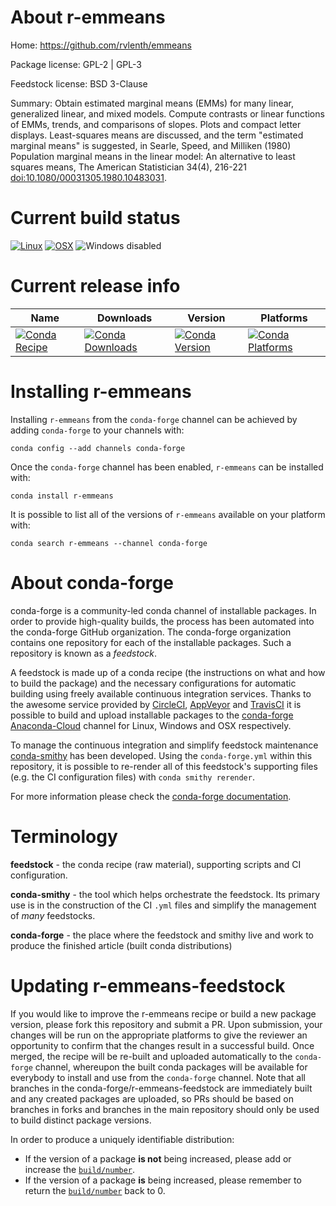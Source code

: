 About r-emmeans
===============

Home: https://github.com/rvlenth/emmeans

Package license: GPL-2 | GPL-3

Feedstock license: BSD 3-Clause

Summary: Obtain estimated marginal means (EMMs) for many linear, generalized  linear, and mixed models. Compute contrasts or linear functions of EMMs, trends, and comparisons of slopes. Plots and compact letter displays. Least-squares means are discussed, and the term "estimated marginal means" is suggested, in Searle, Speed, and Milliken (1980) Population marginal means in the linear model: An alternative to least squares means, The American Statistician 34(4), 216-221 <doi:10.1080/00031305.1980.10483031>.



Current build status
====================

[![Linux](https://img.shields.io/circleci/project/github/conda-forge/r-emmeans-feedstock/master.svg?label=Linux)](https://circleci.com/gh/conda-forge/r-emmeans-feedstock)
[![OSX](https://img.shields.io/travis/conda-forge/r-emmeans-feedstock/master.svg?label=macOS)](https://travis-ci.org/conda-forge/r-emmeans-feedstock)
![Windows disabled](https://img.shields.io/badge/Windows-disabled-lightgrey.svg)

Current release info
====================

| Name | Downloads | Version | Platforms |
| --- | --- | --- | --- |
| [![Conda Recipe](https://img.shields.io/badge/recipe-r--emmeans-green.svg)](https://anaconda.org/conda-forge/r-emmeans) | [![Conda Downloads](https://img.shields.io/conda/dn/conda-forge/r-emmeans.svg)](https://anaconda.org/conda-forge/r-emmeans) | [![Conda Version](https://img.shields.io/conda/vn/conda-forge/r-emmeans.svg)](https://anaconda.org/conda-forge/r-emmeans) | [![Conda Platforms](https://img.shields.io/conda/pn/conda-forge/r-emmeans.svg)](https://anaconda.org/conda-forge/r-emmeans) |

Installing r-emmeans
====================

Installing `r-emmeans` from the `conda-forge` channel can be achieved by adding `conda-forge` to your channels with:

```
conda config --add channels conda-forge
```

Once the `conda-forge` channel has been enabled, `r-emmeans` can be installed with:

```
conda install r-emmeans
```

It is possible to list all of the versions of `r-emmeans` available on your platform with:

```
conda search r-emmeans --channel conda-forge
```


About conda-forge
=================

conda-forge is a community-led conda channel of installable packages.
In order to provide high-quality builds, the process has been automated into the
conda-forge GitHub organization. The conda-forge organization contains one repository
for each of the installable packages. Such a repository is known as a *feedstock*.

A feedstock is made up of a conda recipe (the instructions on what and how to build
the package) and the necessary configurations for automatic building using freely
available continuous integration services. Thanks to the awesome service provided by
[CircleCI](https://circleci.com/), [AppVeyor](http://www.appveyor.com/)
and [TravisCI](https://travis-ci.org/) it is possible to build and upload installable
packages to the [conda-forge](https://anaconda.org/conda-forge)
[Anaconda-Cloud](http://docs.anaconda.org/) channel for Linux, Windows and OSX respectively.

To manage the continuous integration and simplify feedstock maintenance
[conda-smithy](http://github.com/conda-forge/conda-smithy) has been developed.
Using the ``conda-forge.yml`` within this repository, it is possible to re-render all of
this feedstock's supporting files (e.g. the CI configuration files) with ``conda smithy rerender``.

For more information please check the [conda-forge documentation](https://conda-forge.org/docs/).

Terminology
===========

**feedstock** - the conda recipe (raw material), supporting scripts and CI configuration.

**conda-smithy** - the tool which helps orchestrate the feedstock.
                   Its primary use is in the construction of the CI ``.yml`` files
                   and simplify the management of *many* feedstocks.

**conda-forge** - the place where the feedstock and smithy live and work to
                  produce the finished article (built conda distributions)


Updating r-emmeans-feedstock
============================

If you would like to improve the r-emmeans recipe or build a new
package version, please fork this repository and submit a PR. Upon submission,
your changes will be run on the appropriate platforms to give the reviewer an
opportunity to confirm that the changes result in a successful build. Once
merged, the recipe will be re-built and uploaded automatically to the
`conda-forge` channel, whereupon the built conda packages will be available for
everybody to install and use from the `conda-forge` channel.
Note that all branches in the conda-forge/r-emmeans-feedstock are
immediately built and any created packages are uploaded, so PRs should be based
on branches in forks and branches in the main repository should only be used to
build distinct package versions.

In order to produce a uniquely identifiable distribution:
 * If the version of a package **is not** being increased, please add or increase
   the [``build/number``](http://conda.pydata.org/docs/building/meta-yaml.html#build-number-and-string).
 * If the version of a package **is** being increased, please remember to return
   the [``build/number``](http://conda.pydata.org/docs/building/meta-yaml.html#build-number-and-string)
   back to 0.